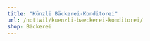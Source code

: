 ```yaml
---
title: "Künzli Bäckerei-Konditorei"
url: /nottwil/kuenzli-baeckerei-konditorei/
shop: Bäckerei
---
```

